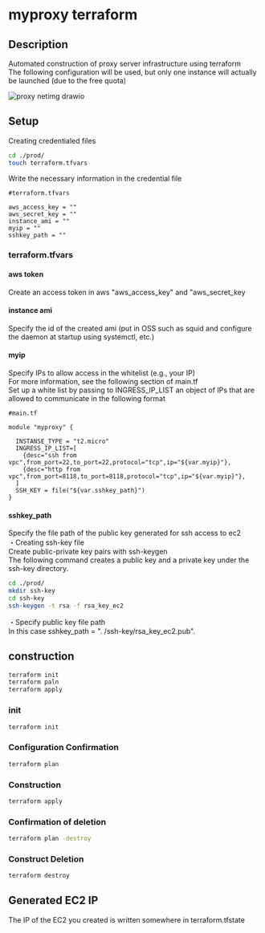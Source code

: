 # myproxy terraform
## Description
Automated construction of proxy server infrastructure using terraform  
The following configuration will be used, but only one instance will actually be launched (due to the free quota)  

![proxy netimg drawio](https://user-images.githubusercontent.com/35088230/169131723-06b0b2c9-4d9e-4a61-878e-73e28ef4cdd9.png)


## Setup
Creating credentialed files  

```bash
cd ./prod/
touch terraform.tfvars
```

Write the necessary information in the credential file  

```
#terraform.tfvars

aws_access_key = ""
aws_secret_key = ""
instance_ami = ""
myip = ""
sshkey_path = ""
```
### terraform.tfvars
#### aws token
Create an access token in aws "aws_access_key" and "aws_secret_key  

#### instance ami
Specify the id of the created ami (put in OSS such as squid and configure the daemon at startup using systemctl, etc.)  

#### myip
Specify IPs to allow access in the whitelist (e.g., your IP)  
For more information, see the following section of main.tf  
Set up a white list by passing to INGRESS_IP_LIST an object of IPs that are allowed to communicate in the following format  

```
#main.tf

module "myproxy" {
  
  INSTANSE_TYPE = "t2.micro"
  INGRESS_IP_LIST=[
    {desc="ssh from vpc",from_port=22,to_port=22,protocol="tcp",ip="${var.myip}"},
    {desc="http from vpc",from_port=8118,to_port=8118,protocol="tcp",ip="${var.myip}"},
  ]
  SSH_KEY = file("${var.sshkey_path}")
}
```

#### sshkey_path
Specify the file path of the public key generated for ssh access to ec2  
・Creating ssh-key file  
Create public-private key pairs with ssh-keygen  
The following command creates a public key and a private key under the ssh-key directory.  
```bash
cd ./prod/
mkdir ssh-key
cd ssh-key
ssh-keygen -t rsa -f rsa_key_ec2
```

・Specify public key file path  
In this case sshkey_path = ". /ssh-key/rsa_key_ec2.pub".  


## construction

```bash
terraform init
terraform paln
terraform apply
```

### init
```bash
terraform init
```

### Configuration Confirmation
```bash
terraform plan
```

### Construction
```bash
terraform apply
```

### Confirmation of deletion
```bash
terraform plan -destroy
```

### Construct Deletion
```bash
terraform destroy
```

## Generated EC2 IP
The IP of the EC2 you created is written somewhere in terraform.tfstate  

